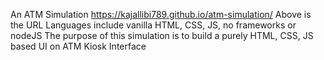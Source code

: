 An ATM Simulation
https://kajallibi789.github.io/atm-simulation/
Above is the URL
Languages include vanilla HTML, CSS, JS, no frameworks or nodeJS
The purpose of this simulation is to build a purely HTML, CSS, JS based UI on ATM Kiosk Interface
